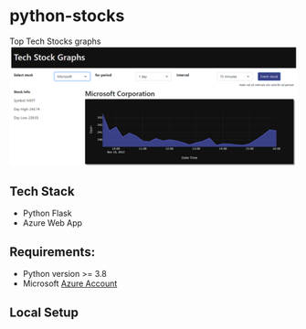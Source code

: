 # python-stocks

Top Tech Stocks graphs
![WebApp](assets/Python-Stocks.png)

## Tech Stack

- Python Flask
- Azure Web App

## Requirements:

- Python version >= 3.8
- Microsoft [Azure Account](https://portal.azure.com/)

## Local Setup

